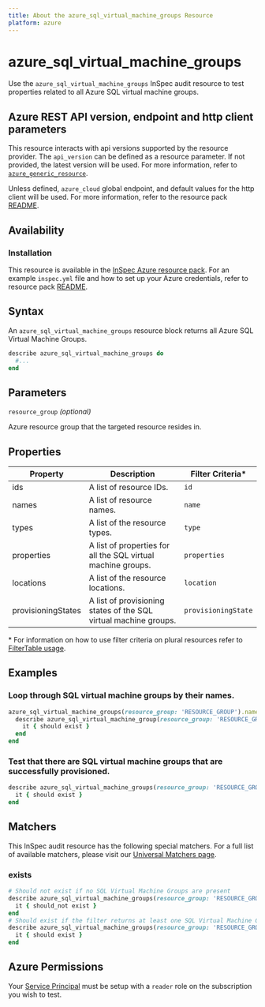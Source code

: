```yaml
---
title: About the azure_sql_virtual_machine_groups Resource
platform: azure
---
```


# azure_sql_virtual_machine_groups

Use the `azure_sql_virtual_machine_groups` InSpec audit resource to test properties related to all Azure SQL virtual machine groups.

## Azure REST API version, endpoint and http client parameters

This resource interacts with api versions supported by the resource provider.
The `api_version` can be defined as a resource parameter.
If not provided, the latest version will be used.
For more information, refer to [`azure_generic_resource`](azure_generic_resource.md).

Unless defined, `azure_cloud` global endpoint, and default values for the http client will be used.
For more information, refer to the resource pack [README](../../README.md).

## Availability

### Installation

This resource is available in the [InSpec Azure resource pack](https://github.com/inspec/inspec-azure).
For an example `inspec.yml` file and how to set up your Azure credentials, refer to resource pack [README](../../README.md#Service-Principal).

## Syntax

An `azure_sql_virtual_machine_groups` resource block returns all Azure SQL Virtual Machine Groups.

```ruby
describe azure_sql_virtual_machine_groups do
  #...
end
```

## Parameters

`resource_group` _(optional)_

Azure resource group that the targeted resource resides in.

## Properties

|Property                        | Description                                                            | Filter Criteria<superscript>*</superscript> |
|--------------------------------|------------------------------------------------------------------------|------------------|
| ids                            | A list of resource IDs.                                                | `id`             |
| names                          | A list of resource names.                                              | `name`           |
| types                          | A list of the resource types.                                          | `type`           |
| properties                     | A list of properties for all the SQL virtual machine groups.           | `properties`     |
| locations                      | A list of the resource locations.                                      | `location`       |
| provisioningStates             | A list of provisioning states of the SQL virtual machine groups.       | `provisioningState`|

<superscript>*</superscript> For information on how to use filter criteria on plural resources refer to [FilterTable usage](https://github.com/inspec/inspec/blob/master/dev-docs/filtertable-usage.md).

## Examples

### Loop through SQL virtual machine groups by their names.

```ruby
azure_sql_virtual_machine_groups(resource_group: 'RESOURCE_GROUP').names.each do |name|
  describe azure_sql_virtual_machine_group(resource_group: 'RESOURCE_GROUP', name: name) do
    it { should exist }
  end
end
```

### Test that there are SQL virtual machine groups that are successfully provisioned.

```ruby
describe azure_sql_virtual_machine_groups(resource_group: 'RESOURCE_GROUP').where(provisioningState: 'Succeeded') do
  it { should exist }
end
```

## Matchers

This InSpec audit resource has the following special matchers. For a full list of available matchers, please visit our [Universal Matchers page](https://www.inspec.io/docs/reference/matchers/).

### exists

```ruby
# Should not exist if no SQL Virtual Machine Groups are present
describe azure_sql_virtual_machine_groups(resource_group: 'RESOURCE_GROUP') do
  it { should_not exist }
end
# Should exist if the filter returns at least one SQL Virtual Machine Groups
describe azure_sql_virtual_machine_groups(resource_group: 'RESOURCE_GROUP') do
  it { should exist }
end
```
## Azure Permissions

Your [Service Principal](https://docs.microsoft.com/en-us/azure/azure-resource-manager/resource-group-create-service-principal-portal) must be setup with a `reader` role on the subscription you wish to test.